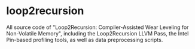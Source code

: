 # loop2recursion
All source code of "Loop2Recursion: Compiler-Assisted Wear Leveling for Non-Volatile Memory", including the Loop2Recursion LLVM Pass, the Intel Pin-based profiling tools, as well as data preprocessing scripts.
